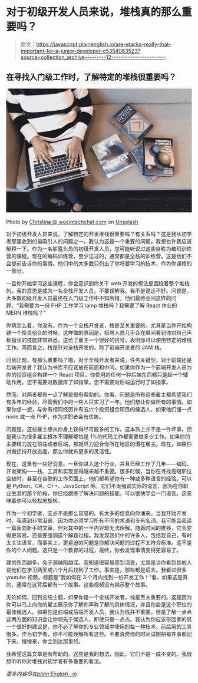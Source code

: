 # 对于初级开发人员来说，堆栈真的那么重要吗？

> 原文：<https://javascript.plainenglish.io/are-stacks-really-that-important-for-a-junior-developer-c5354063523?source=collection_archive---------12----------------------->

## 在寻找入门级工作时，了解特定的堆栈很重要吗？

![](img/b611c7bad1e210c8c82097bd69b14e06.png)

Photo by [Christina @ wocintechchat.com](https://unsplash.com/@wocintechchat?utm_source=medium&utm_medium=referral) on [Unsplash](https://unsplash.com?utm_source=medium&utm_medium=referral)

对于初级开发人员来说，了解特定的开发堆栈很重要吗？有关系吗？这是我从初学者那里收到的最吸引人的问题之一。我认为这是一个重要的问题，我想也许我应该解释一下。作为一名崭露头角的初级开发人员，您可能听说过这些自称为编码训练营的课程。现在的编码训练营，至少见过的，通常都是全栈的训练营。这是他们不会提前告诉你的事情。他们中的大多数只列出了你将要学习的技术，作为你课程的一部分。

一旦你开始学习这些课程，你会意识到你关于 web 开发的想法是围绕着整个堆栈的。我的意思是成为一名全栈开发人员。不要误解我。我不是说这不好。问题是，大多数初级开发人员最终在入门级工作中不知所措。他们最终会问这样的问题，“我需要为一份 PHP 工作学习 lamp 堆栈吗？我需要了解 React 作业的 MERN 堆栈吗？”

你猜怎么着，你没有。作为一个全栈开发者，栈是至关重要的，尤其是当你开始构建一个投资组合的时候。这样做的原因是，招聘人员几乎会在瞬间看到你对自己声称擅长的技能非常熟悉。这给了雇主一个很好的信号，表明你可以使用特定的堆栈工作。简而言之，栈是针对全栈开发的，除了前端开发者的 JAM 栈。

回到正题，有那么重要吗？嗯，对于全栈开发者来说，任务关键型。对于前端还是后端开发者？我认为书库不应该放在前面和中间。如果你作为一个前端开发人员为你的投资组合构建一个 React 项目，你使用的任何一种后端东西都只是起一个辅助作用。您不需要对数据库了如指掌。您不需要对后端运行时了如指掌。

然而，对两者都有一点了解是很有帮助的。你看，问题是所有这些雇主都希望我们有多年的经验，尽管我们中的一些人只实习了一年。他们想让你做所有的事情。如果你想一想，与你有相同经历并有五六个投资组合项目的候选人，如果他们懂一点 node 或一点 PHP，作为求职者会有优势。

问题是，这些雇主想从你身上获得尽可能多的工作。这本质上并不是一件坏事，但是我认为很多雇主根本不理解哪怕是 1%的代码工作都需要做多少工作。如果你的主要精力放在前端或者后端，那就尽力迎合你所在地区的潜在雇主。现在，如果你对搬迁持开放态度，那么你就有更多的灵活性。

现在，这里有一些好消息。一旦你进入这个行业，并且已经工作了几年——编码、开发架构——栈、工具和实现变得越来越不重要。很多时候，当你在寻找高级职位空缺时，甚至在谷歌的工作页面上，他们都希望你有一种或多种语言的经验。可以是 Python、C#、C++、JavaScript 等。它们不太强调实际的语言，因为在你职业生涯的那个阶段，你已经磨练了解决问题的技能，可以很快学会一门语言。这意味着你可以轻松地旋转。

作为一个初学者，支点不是那么容易的。有太多的信息向你涌来。当我开始开发时，我感到非常沮丧，因为你必须学习所有不同的术语和专有名词。我可能会阅读一篇面向新手的文章，但对其中的一半内容却无法理解。随着时间的推移，它会变得更容易。还是要强调这个解题过程。我发现我们中的许多人，包括我自己，有时太关注语言，而事实上，更紧迫的问题是你解决问题的过程不太符合标准。这不是你的个人问题。这只是一个教育的过程，最终，你会发现事情变得更容易了。

建的东西越多，兔子洞越陷越深。我知道很容易感到沮丧，尤其是当你看到其他人说他们在学习两天或六个月后找到了工作。事实是，那些都是谎言。我看过很多 youtube 视频，标题是“我如何在 3 个月内找到一份开发工作！”看，如果这是真的，通常在这背后都有一个故事。这些视频没有揭示整个故事。

无论如何，回到总结主题，如果你是一个全栈开发者，栈是至关重要的。这是因为你可以马上向你的雇主展示你了解你声称了解的具体情况，并且你会是这个职位的最佳候选人。如果你是前端或后端开发人员，我认为栈并不重要，但是了解一点点这两方面的知识会让你领先于候选人，即使只是一点点。我认为你应该带回家的另一个很好的建议是，你不必了解你的专业领域中使用的每一种技术。前后用的工具很多。作为初学者，你不可能理解所有这些。不要浪费你的时间试图把每件事都记下来。慢慢来，你会到达那里的。

我希望这篇文章是有帮助的。这些是我的想法，因此，它们不是一成不变的。我很想听听你对堆栈对初学者有多重要的看法。

*更多内容尽在*[*plain English . io*](http://plainenglish.io/)